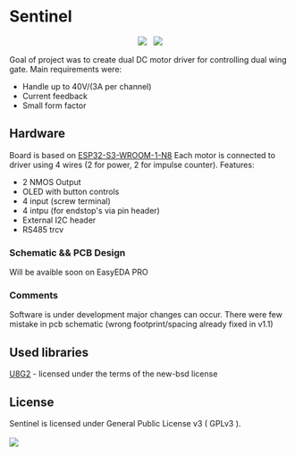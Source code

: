 # Sentinel
<p align="center">
<img src="https://img.shields.io/github/last-commit/P8sx/sentinel.svg?style=for-the-badge" />
&nbsp;
<img src="https://img.shields.io/github/license/P8sx/sentinel.svgsvg?style=for-the-badge" />
</p>

Goal of project was to create dual DC motor driver for controlling dual wing gate. Main requirements were:
- Handle up to 40V/(3A per channel)
- Current feedback
- Small form factor


## Hardware
Board is based on [ESP32-S3-WROOM-1-N8](https://www.espressif.com/sites/default/files/documentation/esp32-s3-wroom-1_wroom-1u_datasheet_en.pdf)
Each motor is connected to driver using 4 wires (2 for power, 2 for impulse counter). 
Features:
- 2 NMOS Output
- OLED with button controls
- 4 input (screw terminal)
- 4 intpu (for endstop's via pin header)
- External I2C header
- RS485 trcv

### Schematic && PCB Design
Will be avaible soon on EasyEDA PRO

### Comments
Software is under development major changes can occur.
There were few mistake in pcb schematic (wrong footprint/spacing already fixed in v1.1)

## Used libraries
[U8G2](https://github.com/olikraus/u8g2) - licensed under the terms of the new-bsd license
## License
Sentinel is licensed under General Public License v3 ( GPLv3 ).
<br/>
<br/>
<img src="https://img.shields.io/github/license/P8sx/sentinel.svg?style=for-the-badge" />
</div>
